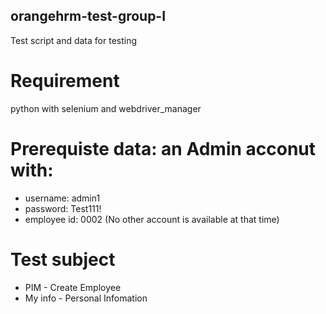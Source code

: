 ## orangehrm-test-group-I
Test script and data for testing

# Requirement
 python with selenium and webdriver_manager
# Prerequiste data: an Admin acconut with:
- username: admin1
- password: Test111!
- employee id: 0002
(No other account is available at that time)

# Test subject
- PIM - Create Employee
- My info - Personal Infomation

